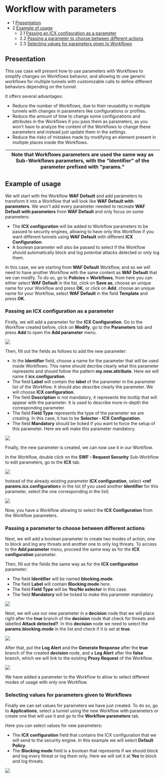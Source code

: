 Workflow with parameters
========================

* 1 [Presentation](#presentation)
* 2 [Example of usage](#example-of-usage)
	* 2.1 [Passing an ICX configuration as a parameter](#passing-an-icx-configuration-as-a-parameter)
	* 2.2 [Passing a parameter to choose between different actions](#passing-a-parameter-to-choose-between-different-actions)
	* 2.3 [Selecting values for parameters given to Workflows](#selecting-values-for-parameters-given-to-workflows)

Presentation
------------

This use case will present how to use parameters with Workflows to simplify changes on Workflows behavior, and allowing to use generic workflows for multiple tunnels with customizable calls to define different behaviors depending on the tunnel. 

It offers several advantages:
* Reduce the number of Workflows, due to their reusability in multiple tunnels with changes in parameters like configurations or profiles.
* Reduce the amount of time to change some configurations and attributes in the Workflows if you pass them as parameters, as you won't have to analyze the content of the Workflows to change these parameters and instead just update them in the settings.
* Reduce the risks of mistakes made by modifying an element present in multiple places inside the Workflows.

|Note that Workflows parameters are used the same way as Sub-Workflows parameters, with the "Identifier" of the parameter prefixed with "params."|
|------------------------------------------------------------------------------------------------------------------------------------------------|

Example of usage
----------------

We will start with the Workflow **WAF Default** and add parameters to transform it into a Workflow that will look like **WAF Default with parameters**. We won't add every parameter needed to recreate **WAF Default with parameters** from **WAF Default** and only focus on some parameters:
* The **ICX configuration** will be added to Workflow parameters to be passed to security engines, allowing to have only this Workflow if you want different tunnels using **WAF Default** with different **ICX Configuration**.
* A boolean parameter will also be passed to select if the Workflow should automatically block and log potential attacks detected or only log them.

In this case, we are starting from **WAF Default** Workflow, and so we will need to have another Workflow with the same content as **WAF Default** that we can modify. To do so, go to **Policies > Workflows**, from here you can either select **WAF Default** in the list, click on **Save as**, choose an unique name for your Workflow and press **OK**, or click on **Add**, choose an unique name for your Workflow, select **WAF Default** in the field **Template** and press **OK**.

### Passing an ICX configuration as a parameter

Firstly, we will add a parameter for the **ICX Configuration**. Go to the Workflow created before, click on **Modify**, go to the **Parameters** tab and press **Add** to open the **Add parameter** menu.

![](./attachments/add_parameter_icx.png)

Then, fill out the fields as follows to add the new parameter:
* In the **Identifier** field, choose a name for the parameter that will be used inside Workflows. This name should decribe clearly what this parameter represents and should follow the pattern **my.new.attribute**. Here we will name it **icx.configuration**.
* The field **Label** will contain the **label** of the parameter in the parameter list of the Workflow. It should also describe clearly the parameter. We will choose **ICX configuration**.
* The field **Description** is not mandatory, it represents the tooltip that will appear with the parameter. It is used to describe more in-depth the corresponding parameter.
* The field **Field Type** represents the type of the parameter we are creating. In this case, it has to be **Selector - ICX Configuration**.
* The field **Mandatory** should be ticked if you want to force the setup of this parameter. Here we will make this parameter mandatory.

![](./attachments/add_parameter_icx_settings.png)

Finally, the new parameter is created, we can now use it in our Workflow.

In the Workflow, double click on the **SWF - Request Security** Sub-Workflow to edit parameters, go to the **ICX** tab.

![](./attachments/request_security_setup.png)

Instead of the already existing parameter **ICX configuration**, select **\<ref params.icx.configuration\>** in the list (if you used another **Identifier** for this parameter, select the one corresponding in the list)

![](./attachments/request_security_new_setup.png)

Now, you have a Workflow allowing to select the **ICX Configuration** from the Workflow parameters.

### Passing a parameter to choose between different actions

Next, we will add a boolean parameter to create two modes of action, one to block and log any threats and another one to only log threats. To access to the **Add parameter** menu, proceed the same way as for the **ICX configuration** parameter.

Then, fill out the fields the same way as for the **ICX configuration** parameter:
* The field **Identifier** will be named **blocking.mode**.
* The field **Label** will contain **Blocking mode** here.
* The field **Field Type** will be **Yes/No selector** in this case.
* The field **Mandatory** will be ticked to make this parameter mandatory.

![](./attachments/add_parameter_block_settings.png)

Next, we will use our new parameter in a **decision** node that we will place right after the **true** branch of the **decision** node that check for threats and labelled **Attack detected?**. In this **decision** node we need to select the **params.blocking.mode** in the list and check if it is set at **true**.

![](./attachments/decision.png)

After that, put the **Log Alert** and the **Generate Response** after the **true** branch of the created **decision** node, and a **Log Alert** after the **false** branch, which we will link to the existing **Proxy Request** of the Workflow.

![](./attachments/workflow.png)

We have added a parameter to the Workflow to allow to select different modes of usage with only one Workflow.

### Selecting values for parameters given to Workflows

Finally we can set values for parameters we have just created. To do so, go to **Applications**, select a tunnel using the new Workflow with parameters or create one that will use it and go to the **Workflow parameters** tab.

Here you can select values for new parameters:
* The **ICX configuration** field that contains the ICX configuration that we will send to the security engine. In this example we will select **Default Policy**.
* The **Blocking mode** field is a boolean that represents if we should block and log every threat or log them only. Here we will set it at **Yes** to block and log threats.

![](./attachments/workflow_parameters_tab.png)



